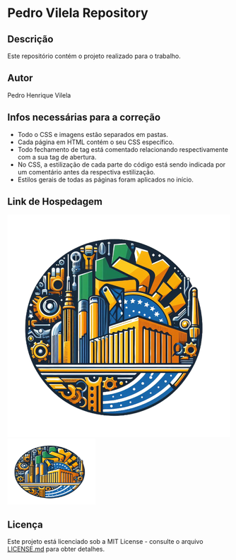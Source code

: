 # Pedro Vilela Repository

## Descrição
Este repositório contém o projeto realizado para o trabalho.

## Autor
Pedro Henrique Vilela

## Infos necessárias para a correção
- Todo o CSS e imagens estão separados em pastas.
- Cada página em HTML contém o seu CSS específico.
- Todo fechamento de tag está comentado relacionando respectivamente com a sua tag de abertura.
- No CSS, a estilização de cada parte do código está sendo indicada por um comentário antes da respectiva estilização.
- Estilos gerais de todas as páginas foram aplicados no início.

## Link de Hospedagem
[![Site](Icones/Logo.png)](https://etufbphv.netlify.app/)
<img src="Icones/Logo.png" alt="logo" width="200" height="150">

## Licença
Este projeto está licenciado sob a MIT License - consulte o arquivo [LICENSE.md](LICENSE.md) para obter detalhes.
